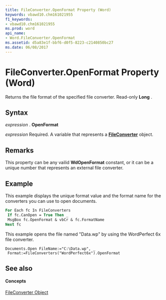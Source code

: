```yaml
---
title: FileConverter.OpenFormat Property (Word)
keywords: vbawd10.chm161021955
f1_keywords:
- vbawd10.chm161021955
ms.prod: word
api_name:
- Word.FileConverter.OpenFormat
ms.assetid: d5a83e1f-bbf6-d0f5-8223-c2140850bc27
ms.date: 06/08/2017
---
```



# FileConverter.OpenFormat Property (Word)

Returns the file format of the specified file converter. Read-only  **Long** .


## Syntax

 _expression_ . **OpenFormat**

 _expression_ Required. A variable that represents a **[FileConverter](fileconverter-object-word.md)** object.


## Remarks

This property can be any vailid  **WdOpenFormat** constant, or it can be a unique number that represents an external file converter.


## Example

This example displays the unique format value and the format name for the converters you can use to open documents.


```vb
For Each fc In FileConverters 
 If fc.CanOpen = True Then _ 
 MsgBox fc.OpenFormat & vbCr & fc.FormatName 
Next fc
```

This example opens the file named "Data.wp" by using the WordPerfect 6x file converter.




```
Documents.Open FileName:="C:\Data.wp", _ 
 Format:=FileConverters("WordPerfect6x").OpenFormat
```


## See also


#### Concepts


[FileConverter Object](fileconverter-object-word.md)

